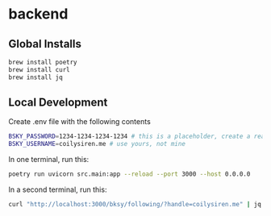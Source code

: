 # backend

## Global Installs

```bash
brew install poetry
brew install curl
brew install jq
```

## Local Development

Create .env file with the following contents

```bash
BSKY_PASSWORD=1234-1234-1234-1234 # this is a placeholder, create a real one here: https://bsky.app/settings/app-passwords
BSKY_USERNAME=coilysiren.me # use yours, not mine
```

In one terminal, run this:

```bash
poetry run uvicorn src.main:app --reload --port 3000 --host 0.0.0.0
```

In a second terminal, run this:

```bash
curl "http://localhost:3000/bksy/following/?handle=coilysiren.me" | jq # again, use your handle, not mine
```
